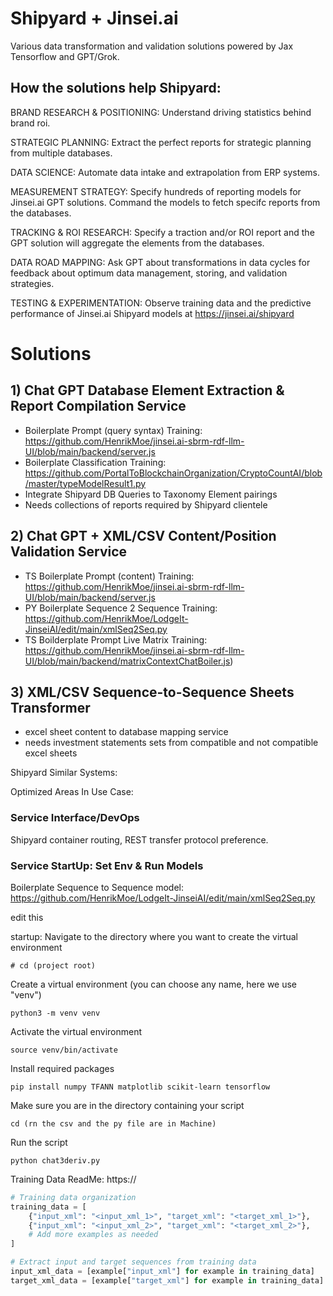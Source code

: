 # Shipyard + Jinsei.ai

Various data transformation and validation solutions powered by Jax Tensorflow and GPT/Grok. 

## How the solutions help Shipyard:

BRAND RESEARCH & POSITIONING: Understand driving statistics behind brand roi.

STRATEGIC PLANNING: Extract the perfect reports for strategic planning from multiple databases. 

DATA SCIENCE: Automate data intake and extrapolation from ERP systems.

MEASUREMENT STRATEGY: Specify hundreds of reporting models for Jinsei.ai GPT solutions. Command the models to fetch specifc reports from the databases. 

TRACKING & ROI RESEARCH: Specify a traction and/or ROI report and the GPT solution will aggregate the elements from the databases. 

DATA ROAD MAPPING: Ask GPT about transformations in data cycles for feedback about optimum data management, storing, and validation strategies.

TESTING & EXPERIMENTATION: Observe training data and the predictive performance of Jinsei.ai Shipyard models at https://jinsei.ai/shipyard

# Solutions 

## 1) Chat GPT Database Element Extraction & Report Compilation Service

- Boilerplate Prompt (query syntax) Training: https://github.com/HenrikMoe/jinsei.ai-sbrm-rdf-llm-UI/blob/main/backend/server.js
- Boilerplate Classification Training: https://github.com/PortalToBlockchainOrganization/CryptoCountAI/blob/master/typeModelResult1.py
- Integrate Shipyard DB Queries to Taxonomy Element pairings 
- Needs collections of reports required by Shipyard clientele


## 2) Chat GPT + XML/CSV Content/Position Validation Service 

- TS Boilerplate Prompt (content) Training: https://github.com/HenrikMoe/jinsei.ai-sbrm-rdf-llm-UI/blob/main/backend/server.js
- PY Boilerplate Sequence 2 Sequence Training: https://github.com/HenrikMoe/LodgeIt-JinseiAI/edit/main/xmlSeq2Seq.py
- TS Boilderplate Prompt Live Matrix Training: https://github.com/HenrikMoe/jinsei.ai-sbrm-rdf-llm-UI/blob/main/backend/matrixContextChatBoiler.js)



## 3) XML/CSV Sequence-to-Sequence Sheets Transformer 

- excel sheet content to database mapping service 
- needs investment statements sets from compatible and not compatible excel sheets 


Shipyard Similar Systems: 

Optimized Areas In Use Case: 

### Service Interface/DevOps

Shipyard container routing, REST transfer protocol preference.  

### Service StartUp: Set Env & Run Models

Boilerplate Sequence to Sequence model: https://github.com/HenrikMoe/LodgeIt-JinseiAI/edit/main/xmlSeq2Seq.py

edit this

startup:
Navigate to the directory where you want to create the virtual environment
```linux
# cd (project root) 
```
Create a virtual environment (you can choose any name, here we use "venv")
```linux
python3 -m venv venv
```

Activate the virtual environment
```linux
source venv/bin/activate
```

Install required packages
```linux
pip install numpy TFANN matplotlib scikit-learn tensorflow
```

Make sure you are in the directory containing your script
```linux
cd (rn the csv and the py file are in Machine)
```
Run the script
```linux
python chat3deriv.py
```

Training Data ReadMe: https://

```python
# Training data organization
training_data = [
    {"input_xml": "<input_xml_1>", "target_xml": "<target_xml_1>"},
    {"input_xml": "<input_xml_2>", "target_xml": "<target_xml_2>"},
    # Add more examples as needed
]

# Extract input and target sequences from training data
input_xml_data = [example["input_xml"] for example in training_data]
target_xml_data = [example["target_xml"] for example in training_data]

```



